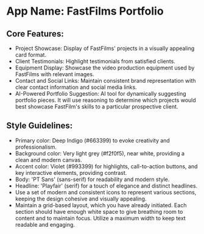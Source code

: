 # **App Name**: FastFilms Portfolio

## Core Features:

- Project Showcase: Display of FastFilms' projects in a visually appealing card format.
- Client Testimonials: Highlight testimonials from satisfied clients.
- Equipment Display: Showcase the video production equipment used by FastFilms with relevant images.
- Contact and Social Links: Maintain consistent brand representation with clear contact information and social media links.
- AI-Powered Portfolio Suggestion: AI tool for dynamically suggesting portfolio pieces. It will use reasoning to determine which projects would best showcase FastFilm's skills to a particular prospective client.

## Style Guidelines:

- Primary color: Deep Indigo (#663399) to evoke creativity and professionalism.
- Background color: Very light grey (#f2f0f5), near white, providing a clean and modern canvas.
- Accent color: Violet (#993399) for highlights, call-to-action buttons, and key interactive elements, providing contrast.
- Body: 'PT Sans' (sans-serif) for readability and modern style.
- Headline: 'Playfair' (serif) for a touch of elegance and distinct headlines. 
- Use a set of modern and consistent icons to represent various sections, keeping the design cohesive and visually appealing.
- Maintain a grid-based layout, which you have already initiated.  Each section should have enough white space to give breathing room to content and to maintain focus. Utilize a maximum width to keep text readable and engaging.